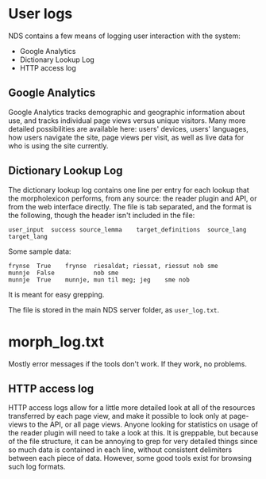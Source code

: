 #  User logs


NDS contains a few means of logging user interaction with the system: 


 * Google Analytics
 * Dictionary Lookup Log
 * HTTP access log


##  Google Analytics


Google Analytics tracks demographic and geographic information about use, and
tracks individual page views versus unique visitors. Many more detailed
possibilities are available here: users' devices, users' languages, how users
navigate the site, page views per visit, as well as live data for who is using
the site currently.


##  Dictionary Lookup Log


The dictionary lookup log contains one line per entry for each lookup that the
morpholexicon performs, from any source: the reader plugin and API, or from the
web interface directly. The file is tab separated, and the format is the
following, though the header isn't included in the file:


```
user_input	success	source_lemma	target_definitions	source_lang	target_lang
```


Some sample data:


```
frynse	True	frynse	riesaldat; riessat, riessut	nob	sme
munnje	False			nob	sme
munnje	True	munnje, mun	til meg; jeg	sme	nob
```


It is meant for easy grepping.


The file is stored in the main NDS server folder, as ```user_log.txt```.


#  morph_log.txt


Mostly error messages if the tools don't work. If they work, no problems.


##  HTTP access log


HTTP access logs allow for a little more detailed look at all of the resources
transferred by each page view, and make it possible to look only at page-views
to the API, or all page views. Anyone looking for statistics on usage of the
reader plugin will need to take a look at this. It is greppable, but because of
the file structure, it can be annoying to grep for very detailed things since
so much data is contained in each line, without consistent delimiters between
each piece of data. However, some good tools exist for browsing such log formats.


